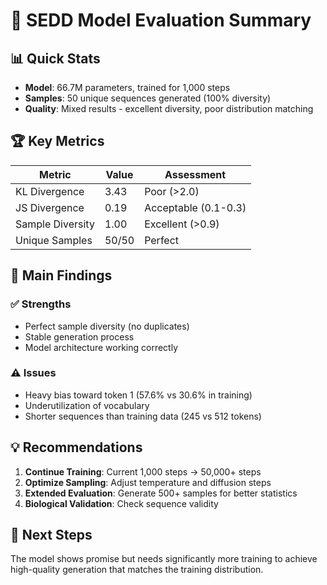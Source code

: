 # 🎯 SEDD Model Evaluation Summary

## 📊 **Quick Stats**
- **Model**: 66.7M parameters, trained for 1,000 steps
- **Samples**: 50 unique sequences generated (100% diversity)
- **Quality**: Mixed results - excellent diversity, poor distribution matching

## 🏆 **Key Metrics**
| Metric | Value | Assessment |
|--------|-------|------------|
| KL Divergence | 3.43 | Poor (>2.0) |
| JS Divergence | 0.19 | Acceptable (0.1-0.3) |
| Sample Diversity | 1.00 | Excellent (>0.9) |
| Unique Samples | 50/50 | Perfect |

## 🎯 **Main Findings**

### ✅ **Strengths**
- Perfect sample diversity (no duplicates)
- Stable generation process
- Model architecture working correctly

### ⚠️ **Issues**
- Heavy bias toward token 1 (57.6% vs 30.6% in training)
- Underutilization of vocabulary
- Shorter sequences than training data (245 vs 512 tokens)

## 💡 **Recommendations**
1. **Continue Training**: Current 1,000 steps → 50,000+ steps
2. **Optimize Sampling**: Adjust temperature and diffusion steps
3. **Extended Evaluation**: Generate 500+ samples for better statistics
4. **Biological Validation**: Check sequence validity

## 🚀 **Next Steps**
The model shows promise but needs significantly more training to achieve high-quality generation that matches the training distribution.
